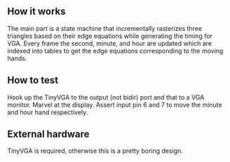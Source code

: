 <!---

This file is used to generate your project datasheet. Please fill in the information below and delete any unused
sections.

You can also include images in this folder and reference them in the markdown. Each image must be less than
512 kb in size, and the combined size of all images must be less than 1 MB.
-->

## How it works

The main part is a state machine that incrementally rasterizes three
triangles based on their edge equations while generating the timing
for VGA.  Every frame the second, minute, and hour are updated which
are indexed into tables to get the edge equations corresponding to the
moving hands.

## How to test

Hook up the TinyVGA to the output (not bidir) port and that to a VGA
monitor.  Marvel at the display.  Assert input pin 6 and 7 to move the
minute and hour hand respectively.

## External hardware

TinyVGA is required, otherwise this is a pretty boring design.
